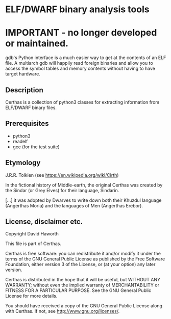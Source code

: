# ELF/DWARF binary analysis tools

# IMPORTANT - no longer developed or maintained.

gdb's Python interface is a much easier way to get at the contents of an ELF file. A multiarch gdb
will happily read foreign binaries and allow you to access the symbol tables and memory contents
without having to have target hardware.

## Description

Certhas is a collection of python3 classes for extracting information from ELF/DWARF binary files.

## Prerequisites

* python3
* readelf
* gcc (for the test suite)

## Etymology

J.R.R. Tolkien (see https://en.wikipedia.org/wiki/Cirth)

In the fictional history of Middle-earth, the original Certhas was created by the Sindar (or Grey Elves)
for their language, Sindarin.

[...] it was adopted by Dwarves to write down both their Khuzdul language (Angerthas Moria) and
the languages of Men (Angerthas Erebor).

## License, disclaimer etc.

Copyright David Haworth

This file is part of Certhas.

Certhas is free software: you can redistribute it and/or modify
it under the terms of the GNU General Public License as published by
the Free Software Foundation, either version 3 of the License, or
(at your option) any later version.

Certhas is distributed in the hope that it will be useful,
but WITHOUT ANY WARRANTY; without even the implied warranty of
MERCHANTABILITY or FITNESS FOR A PARTICULAR PURPOSE.  See the
GNU General Public License for more details.

You should have received a copy of the GNU General Public License
along with Certhas.  If not, see <http://www.gnu.org/licenses/>.

